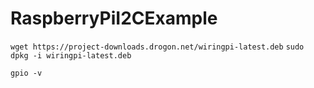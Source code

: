 # RaspberryPiI2CExample

`wget https://project-downloads.drogon.net/wiringpi-latest.deb`
`sudo dpkg -i wiringpi-latest.deb`

`gpio -v`

